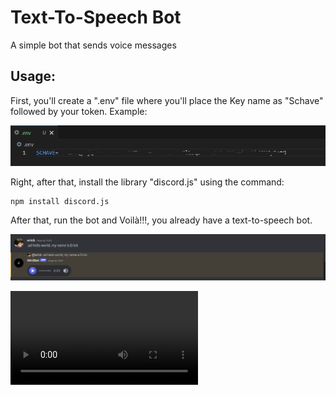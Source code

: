 # Text-To-Speech Bot


A simple bot that sends voice messages


## Usage:


First, you'll create a ".env" file where you'll place the Key name as "Schave" followed by your token. Example:

![Example](./imgs/image2.png)



Right, after that, install the library "discord.js" using the command:


```
npm install discord.js
```

After that, run the bot and Voilà!!!, you already have a text-to-speech bot.


![Example](./imgs/image.png)

![Example2](./imgs/video.mp4)


